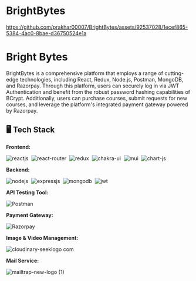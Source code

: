 # BrightBytes


https://github.com/prakhar00007/BrightBytes/assets/92537028/1ecef865-5384-4ac0-8bae-d36750524e1a


# Bright Bytes

BrightBytes is a comprehensive platform that employs a range of cutting-edge technologies, including React, Redux, Node.js, Postman, MongoDB, and Razorpay. Through this platform, users can securely log in via JWT Authentication and benefit from the robust password hashing capabilities of BCrypt. Additionally, users can purchase courses, submit requests for new courses, and leverage the platform's integrated payment gateway powered by Razorpay.


## 🖥️ Tech Stack
**Frontend:**

![reactjs](https://img.shields.io/badge/React-20232A?style=for-the-badge&logo=react&logoColor=61DAFB)&nbsp;
![react-router](https://img.shields.io/badge/React_Router-CA4245?style=for-the-badge&logo=react-router&logoColor=white)&nbsp;
![redux](https://img.shields.io/badge/Redux-593D88?style=for-the-badge&logo=redux&logoColor=white)&nbsp;
![chakra-ui](https://shields.io/badge/chakra--ui-black?logo=chakraui&style=for-the-badge%22)&nbsp;
![mui](https://img.shields.io/badge/Material--UI-0081CB?style=for-the-badge&logo=material-ui&logoColor=white)&nbsp;
![chart-js](https://img.shields.io/badge/Chart.js-FF6384?style=for-the-badge&logo=chartdotjs&logoColor=white)&nbsp;

**Backend:**

![nodejs](https://img.shields.io/badge/Node.js-43853D?style=for-the-badge&logo=node.js&logoColor=white)&nbsp;
![expressjs](https://img.shields.io/badge/Express.js-000000?style=for-the-badge&logo=express&logoColor=white)&nbsp;
![mongodb](https://img.shields.io/badge/MongoDB-4EA94B?style=for-the-badge&logo=mongodb&logoColor=white)&nbsp;
![jwt](	https://img.shields.io/badge/JWT-000000?style=for-the-badge&logo=JSON%20web%20tokens&logoColor=white)&nbsp;

**API Testing Tool:**

![Postman](https://img.shields.io/badge/Postman-FF6C37?style=for-the-badge&logo=Postman&logoColor=white)

**Payment Gateway:**

![Razorpay](https://img.shields.io/badge/Razorpay-02042B?style=for-the-badge&logo=razorpay&logoColor=3395FF)


**Image & Video Management:** 

![cloudinary-seeklogo com](https://github.com/prakhar00007/BrightBytes/assets/92537028/7d730933-4960-4769-9630-580258666bc6)


**Mail Service:** 

![mailtrap-new-logo (1)](https://github.com/prakhar00007/BrightBytes/assets/92537028/d3706078-e487-4e25-b45c-6edc0960673d)



